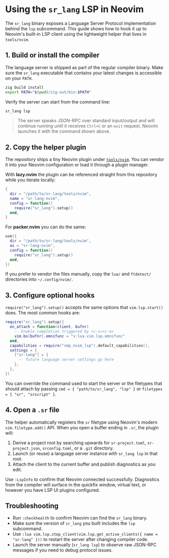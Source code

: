 # Using the `sr_lang` LSP in Neovim

The `sr_lang` binary exposes a Language Server Protocol implementation behind the `lsp` subcommand. This guide shows how to hook it up to Neovim's built-in LSP client using the lightweight helper that lives in `tools/nvim`.

## 1. Build or install the compiler

The language server is shipped as part of the regular compiler binary. Make sure the `sr_lang` executable that contains your latest changes is accessible on your `PATH`.

```bash
zig build install
export PATH="$(pwd)/zig-out/bin:$PATH"
```

Verify the server can start from the command line:

```bash
sr_lang lsp
```

> The server speaks JSON-RPC over standard input/output and will continue running until it receives `Ctrl+C` or an `exit` request. Neovim launches it with the command shown above.

## 2. Copy the helper plugin

The repository ships a tiny Neovim plugin under [`tools/nvim`](../tools/nvim). You can vendor it into your Neovim configuration or load it through a plugin manager.

With **lazy.nvim** the plugin can be referenced straight from this repository while you iterate locally:

```lua
{
  dir = "/path/to/sr-lang/tools/nvim",
  name = "sr-lang-nvim",
  config = function()
    require("sr_lang").setup()
  end,
}
```

For **packer.nvim** you can do the same:

```lua
use({
  dir = "/path/to/sr-lang/tools/nvim",
  as = "sr-lang-nvim",
  config = function()
    require("sr_lang").setup()
  end,
})
```

If you prefer to vendor the files manually, copy the `lua/` and `ftdetect/` directories into `~/.config/nvim/`.

## 3. Configure optional hooks

`require("sr_lang").setup()` accepts the same options that `vim.lsp.start()` does. The most common hooks are:

```lua
require("sr_lang").setup({
  on_attach = function(client, bufnr)
    -- Enable completion triggered by <c-x><c-o>
    vim.bo[bufnr].omnifunc = "v:lua.vim.lsp.omnifunc"
  end,
  capabilities = require("cmp_nvim_lsp").default_capabilities(),
  settings = {
    ["sr-lang"] = {
      -- future language server settings go here
    },
  },
})
```

You can override the command used to start the server or the filetypes that should attach by passing `cmd = { "path/to/sr_lang", "lsp" }` or `filetypes = { "sr", "srscript" }`.

## 4. Open a `.sr` file

The helper automatically registers the `sr` filetype using Neovim's modern `vim.filetype.add()` API. When you open a buffer ending in `.sr`, the plugin will:

1. Derive a project root by searching upwards for `sr-project.toml`, `sr-project.json`, `srconfig.toml`, or a `.git` directory.
2. Launch (or reuse) a language server instance with `sr_lang lsp` in that root.
3. Attach the client to the current buffer and publish diagnostics as you edit.

Use `:LspInfo` to confirm that Neovim connected successfully. Diagnostics from the compiler will surface in the quickfix window, virtual text, or however you have LSP UI plugins configured.

## Troubleshooting

- Run `:checkhealth` to confirm Neovim can find the `sr_lang` binary.
- Make sure the version of `sr_lang` you built includes the `lsp` subcommand.
- Use `:lua vim.lsp.stop_client(vim.lsp.get_active_clients({ name = "sr-lang" }))` to restart the server after changing compiler code.
- Launch the server manually (`sr_lang lsp`) to observe raw JSON-RPC messages if you need to debug protocol issues.
